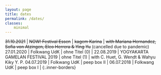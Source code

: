 ```yaml
---
layout: page
title: dates
permalink: /dates/
classes:
    minimal
---
```



~~31.10.2021~~ |  ~~NOW! Festival Essen~~ | ~~kagem Karina~~ | ~~with Mariana Hernandez, Sofia von Atzingen, Eleo Herrera & Ying Yu~~ (cancelled due to pandemic)
27.01.2020  |  Folkwang UdK  | ohne Titel (0)      |
22.08.2019  |  YOGYAKARTA GAMELAN FESTIVAL 2019 | ohne Titel (1) | with C. Huet, G. Wendt & Wahyu Kiky Y. P.
04.07.2019  |  Folkwang UdK  | peep box II |
06.07.2018  |  Folkwang UdK  | peep box I |
{:.inner-borders}
